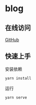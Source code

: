 # blog

## 在线访问

[GitHub](https://ivestszheng.github.io/blog/)

## 快速上手

安装依赖

```bash
yarn install
```

运行

```bash
yarn serve
```
